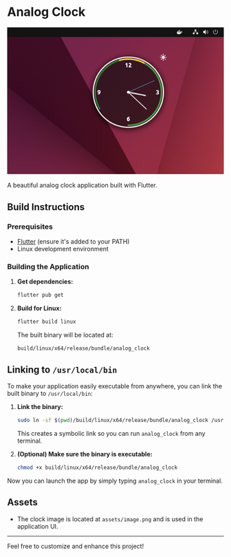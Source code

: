 # Analog Clock

<p align="center">
  <img src="assets/image.png" alt="Analog Clock" width="720"/>
</p>

A beautiful analog clock application built with Flutter.

## Build Instructions

### Prerequisites
- [Flutter](https://flutter.dev/docs/get-started/install) (ensure it's added to your PATH)
- Linux development environment

### Building the Application

1. **Get dependencies:**
   ```bash
   flutter pub get
   ```
2. **Build for Linux:**
   ```bash
   flutter build linux
   ```
   The built binary will be located at:
   ```
   build/linux/x64/release/bundle/analog_clock
   ```

## Linking to `/usr/local/bin`

To make your application easily executable from anywhere, you can link the built binary to `/usr/local/bin`:

1. **Link the binary:**
   ```bash
   sudo ln -sf $(pwd)/build/linux/x64/release/bundle/analog_clock /usr/local/bin/analog_clock
   ```
   This creates a symbolic link so you can run `analog_clock` from any terminal.

2. **(Optional) Make sure the binary is executable:**
   ```bash
   chmod +x build/linux/x64/release/bundle/analog_clock
   ```

Now you can launch the app by simply typing `analog_clock` in your terminal.

## Assets
- The clock image is located at `assets/image.png` and is used in the application UI.

---

Feel free to customize and enhance this project!
